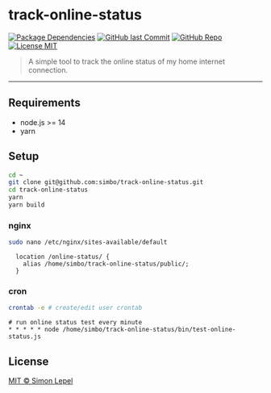# track-online-status

[![Package Dependencies](https://img.shields.io/david/simbo/track-online-status?label=deps)](https://www.npmjs.com/package/track-online-status?activeTab=dependencies)
[![GitHub last Commit](https://img.shields.io/github/last-commit/simbo/track-online-status/master)](https://github.com/simbo/track-online-status/commits/master)
[![GitHub Repo](https://img.shields.io/badge/repo-public-87ceeb)](https://github.com/simbo/track-online-status)
[![License MIT](https://img.shields.io/badge/license-MIT-4cc552)](http://simbo.mit-license.org/)

> A simple tool to track the online status of my home internet connection.

---

## Requirements

- node.js >= 14
- yarn

## Setup

```sh
cd ~
git clone git@github.com:simbo/track-online-status.git
cd track-online-status
yarn
yarn build
```

### nginx

```sh
sudo nano /etc/nginx/sites-available/default
```

```nginx
  location /online-status/ {
    alias /home/simbo/track-online-status/public/;
  }
```

### cron

```sh
crontab -e # create/edit user crontab
```

```cron
# run online status test every minute
* * * * * node /home/simbo/track-online-status/bin/test-online-status.js
```

## License

[MIT &copy; Simon Lepel](http://simbo.mit-license.org/)
